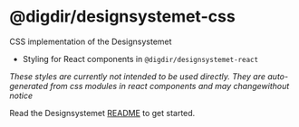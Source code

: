 # @digdir/designsystemet-css

CSS implementation of the Designsystemet

- Styling for React components in `@digdir/designsystemet-react`

_These styles are currently not intended to be used directly. They are auto-generated from css modules in react components and may changewithout notice_

Read the Designsystemet [README](https://github.com/digdir/designsystemet) to get started.
